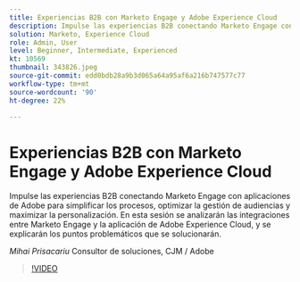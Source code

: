 ```yaml
---
title: Experiencias B2B con Marketo Engage y Adobe Experience Cloud
description: Impulse las experiencias B2B conectando Marketo Engage con aplicaciones de Adobe para simplificar los procesos, optimizar la gestión de audiencias y maximizar la personalización.
solution: Marketo, Experience Cloud
role: Admin, User
level: Beginner, Intermediate, Experienced
kt: 10569
thumbnail: 343826.jpeg
source-git-commit: edd0bdb28a9b3d065a64a95af6a216b747577c77
workflow-type: tm+mt
source-wordcount: '90'
ht-degree: 22%

---
```


# Experiencias B2B con Marketo Engage y Adobe Experience Cloud

Impulse las experiencias B2B conectando Marketo Engage con aplicaciones de Adobe para simplificar los procesos, optimizar la gestión de audiencias y maximizar la personalización. En esta sesión se analizarán las integraciones entre Marketo Engage y la aplicación de Adobe Experience Cloud, y se explicarán los puntos problemáticos que se solucionarán.

*Mihai Prisacariu* Consultor de soluciones, CJM / Adobe

>[!VIDEO](https://video.tv.adobe.com/v/343826/?quality=12&learn=on)
